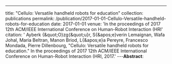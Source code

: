 ---
title: "Cellulo: Versatile handheld robots for education"
collection: publications
permalink: /publication/2017-01-01-Cellulo-Versatile-handheld-robots-for-education
date: 2017-01-01
venue: 'In the proceedings of 2017 12th ACM/IEEE International Conference on Human-Robot Interaction (HRI'
citation: ' Ayberk {\&quot;O}zg{\&quot;u}r,  S{\&apos;e}verin Lemaignan,  Wafa Johal,  Maria Beltran,  Manon Briod,  L{\&apos;e}a Pereyre,  Francesco Mondada,  Pierre Dillenbourg, &quot;Cellulo: Versatile handheld robots for education.&quot; In the proceedings of 2017 12th ACM/IEEE International Conference on Human-Robot Interaction (HRI, 2017.'
---**Abstract**: